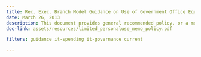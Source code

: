 ```yaml
---
title: Rec. Exec. Branch Model Guidance on Use of Government Office Equipment including IT
date: March 26, 2013
description: This document provides general recommended policy, or a model, for assisting agencies or departments in defining acceptable use conditions for Executive Branch employee personal use of Government office equipment including information technology.
doc-link: assets/resources/limited_personaluse_memo_policy.pdf

filters: guidance it-spending it-governance current

---
```

